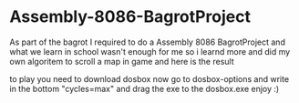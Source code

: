 # Assembly-8086-BagrotProject
As part of the bagrot I required to do a Assembly 8086 BagrotProject and what we learn in school wasn't enough for me so i learnd more and did my own algoritem to scroll a map in game and here is the result

to play you need to download dosbox
now go to dosbox-options
and write in the bottom "cycles=max"
and drag the exe to the dosbox.exe
enjoy :)
